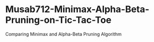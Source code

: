 # Musab712-Minimax-Alpha-Beta-Pruning-on-Tic-Tac-Toe
Comparing Minimax and Alpha-Beta Pruning Algorithm

